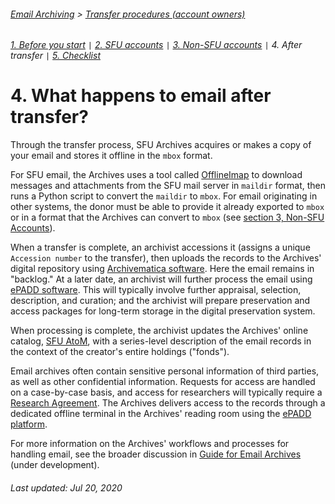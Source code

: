###### [Email Archiving](../../README.md) > [Transfer procedures (account owners)](./owners-introduction.md)
###### [1. Before you start](./s1-before-you-start.md) `|` [2. SFU accounts](./s2-sfu-accounts.md) `|` [3. Non-SFU accounts](./s3-non-sfu-accounts.md) `|` 4. After transfer `|` [5. Checklist](./s5-checklist.md)

# 4. What happens to email after transfer?

Through the transfer process, SFU Archives acquires or makes a copy of your email and stores it offline in the `mbox` format.

For SFU email, the Archives uses a tool called [OfflineImap](http://www.offlineimap.org) to download messages and attachments from the SFU mail server in `maildir` format, then runs a Python script to convert the `maildir` to `mbox`. For email originating in other systems, the donor must be able to provide it already exported to `mbox` or in a format that the Archives can convert to `mbox` (see [section 3, Non-SFU Accounts](./s3-non-sfu-accounts)).

When a transfer is complete, an archivist accessions it (assigns a unique `Accession number` to the transfer), then uploads the records to the Archives' digital repository using [Archivematica software](https://www.archivematica.org/en/). Here the email remains in "backlog." At a later date, an archivist will further process the email using [ePADD software](https://library.stanford.edu/projects/epadd). This will typically involve further appraisal, selection, description, and curation; and the archivist will prepare preservation and access packages for long-term storage in the digital preservation system.

When processing is complete, the archivist updates the Archives' online catalog, [SFU AtoM](https://atom.archives.sfu.ca), with a series-level description of the email records in the context of the creator's entire holdings ("fonds").

Email archives often contain sensitive personal information of third parties, as well as other confidential information. Requests for access are handled on a case-by-case basis, and access for researchers will typically require a [Research Agreement](http://www.sfu.ca/content/dam/sfu/archives/ARMDForms/Research%20Agreement.pdf). The Archives delivers access to the records through a dedicated offline terminal in the Archives' reading room using the [ePADD platform](https://library.stanford.edu/projects/epadd).

For more information on the Archives' workflows and processes for handling email, see the broader discussion in [Guide for Email Archives](../../guide-email-archiving/gde-home.md) (under development).

###### Last updated: Jul 20, 2020
